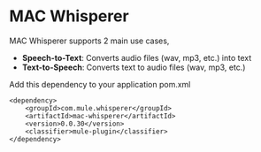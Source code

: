 # MAC Whisperer

MAC Whisperer supports 2 main use cases, 
- **Speech-to-Text**: Converts audio files (wav, mp3, etc.) into text
- **Text-to-Speech**: Converts text to audio files (wav, mp3, etc.)

Add this dependency to your application pom.xml

```
<dependency>
    <groupId>com.mule.whisperer</groupId>
    <artifactId>mac-whisperer</artifactId>
    <version>0.0.30</version>
    <classifier>mule-plugin</classifier>
</dependency>
```

